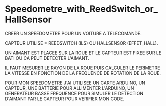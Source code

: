 # Speedometre_with_ReedSwitch_or_HallSensor

CREER UN SPEEDOMETRE POUR UN VOITURE A TELECOMANDE.

CAPTEUR UTILISE = REEDSWITCH (ILS) OU HALLSENSOR (EFFET_HALL).

UN AIMANT EST PLACEE SUR LA ROUE ET LE CAPTEUR EST FIXEE SUR LE BATI OU CA PEUT DETECTER L'AIMANT.

IL FAUT MESURER LE RAYON DE LA ROUE PUIS CALCULER LE PERIMETRE LA VITESSE EN FONCTION DE LA FREQUENCE DE ROTATION DE LA ROUE.

POUR MON SPEEDOMETRE J'AI UTILISEE UN CARTE ARDUINO, UN CAPTEUR, UNE BATTERIE POUR ALLIMENTER L'ARDUINO, UN GENERATEUR BASSE FREQUENCE POUR SIMULER LE DETECTION D'AIMANT PAR LE CAPTEUR POUR VERIFIER MON CODE.
